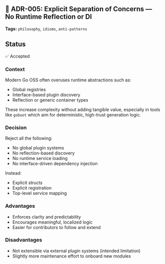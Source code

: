 ## 📄 ADR-005: Explicit Separation of Concerns — No Runtime Reflection or DI

**Tags:** `philosophy`, `idioms`, `anti-patterns`

## Status
✅ Accepted

### Context

Modern Go OSS often overuses runtime abstractions such as:

* Global registries
* Interface-based plugin discovery
* Reflection or generic container types

These increase complexity without adding tangible value, especially in tools like `goboot` which aim for deterministic, 
high-trust generation logic.

### Decision

Reject all the following:

* No global plugin systems
* No reflection-based discovery
* No runtime service loading
* No interface-driven dependency injection

Instead:

* Explicit structs
* Explicit registration
* Top-level service mapping

### Advantages

* Enforces clarity and predictability
* Encourages meaningful, localized logic
* Easier for contributors to follow and extend

### Disadvantages

* Not extensible via external plugin systems (intended limitation)
* Slightly more maintenance effort to onboard new modules
